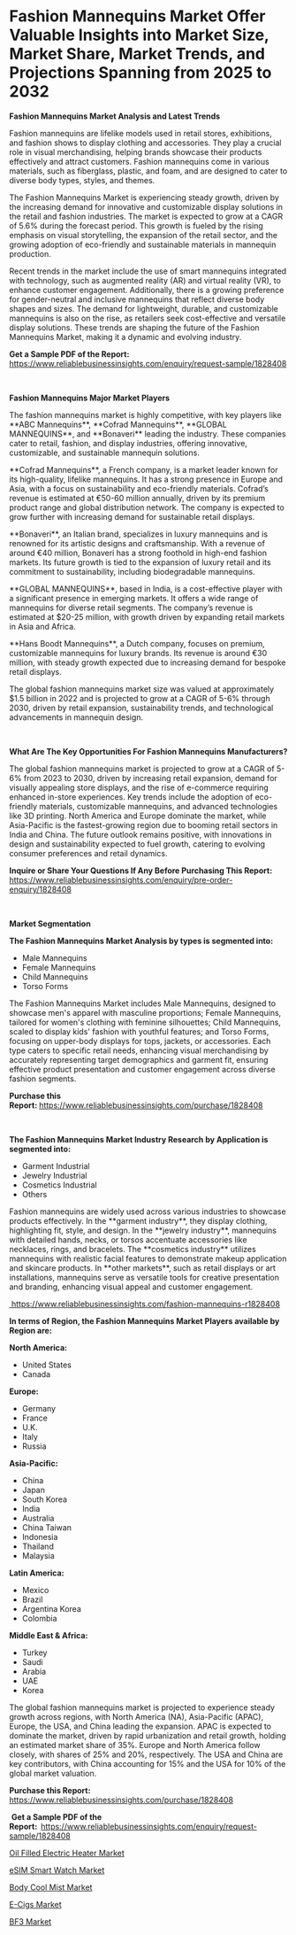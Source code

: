 <p><h1>Fashion Mannequins Market Offer Valuable Insights into Market Size, Market Share, Market Trends, and Projections Spanning from 2025 to 2032</h1></p><p><strong>Fashion Mannequins Market Analysis and Latest Trends</strong></p>
<p><p>Fashion mannequins are lifelike models used in retail stores, exhibitions, and fashion shows to display clothing and accessories. They play a crucial role in visual merchandising, helping brands showcase their products effectively and attract customers. Fashion mannequins come in various materials, such as fiberglass, plastic, and foam, and are designed to cater to diverse body types, styles, and themes.</p><p>The Fashion Mannequins Market is experiencing steady growth, driven by the increasing demand for innovative and customizable display solutions in the retail and fashion industries. The market is expected to grow at a CAGR of 5.6% during the forecast period. This growth is fueled by the rising emphasis on visual storytelling, the expansion of the retail sector, and the growing adoption of eco-friendly and sustainable materials in mannequin production.</p><p>Recent trends in the market include the use of smart mannequins integrated with technology, such as augmented reality (AR) and virtual reality (VR), to enhance customer engagement. Additionally, there is a growing preference for gender-neutral and inclusive mannequins that reflect diverse body shapes and sizes. The demand for lightweight, durable, and customizable mannequins is also on the rise, as retailers seek cost-effective and versatile display solutions. These trends are shaping the future of the Fashion Mannequins Market, making it a dynamic and evolving industry.</p></p>
<p><strong>Get a Sample PDF of the Report:&nbsp;</strong> <a href="https://www.reliablebusinessinsights.com/enquiry/request-sample/1828408?utm_campaign=1113&utm_medium=2&utm_source=Github&utm_content=ia&utm_term=28012025&utm_id=fashion-mannequins">https://www.reliablebusinessinsights.com/enquiry/request-sample/1828408</a></p>
<p>&nbsp;</p>
<p><strong>Fashion Mannequins Major Market Players</strong></p>
<p><p>The fashion mannequins market is highly competitive, with key players like **ABC Mannequins**, **Cofrad Mannequins**, **GLOBAL MANNEQUINS**, and **Bonaveri** leading the industry. These companies cater to retail, fashion, and display industries, offering innovative, customizable, and sustainable mannequin solutions.</p><p>**Cofrad Mannequins**, a French company, is a market leader known for its high-quality, lifelike mannequins. It has a strong presence in Europe and Asia, with a focus on sustainability and eco-friendly materials. Cofrad’s revenue is estimated at €50-60 million annually, driven by its premium product range and global distribution network. The company is expected to grow further with increasing demand for sustainable retail displays.</p><p>**Bonaveri**, an Italian brand, specializes in luxury mannequins and is renowned for its artistic designs and craftsmanship. With a revenue of around €40 million, Bonaveri has a strong foothold in high-end fashion markets. Its future growth is tied to the expansion of luxury retail and its commitment to sustainability, including biodegradable mannequins.</p><p>**GLOBAL MANNEQUINS**, based in India, is a cost-effective player with a significant presence in emerging markets. It offers a wide range of mannequins for diverse retail segments. The company’s revenue is estimated at $20-25 million, with growth driven by expanding retail markets in Asia and Africa.</p><p>**Hans Boodt Mannequins**, a Dutch company, focuses on premium, customizable mannequins for luxury brands. Its revenue is around €30 million, with steady growth expected due to increasing demand for bespoke retail displays.</p><p>The global fashion mannequins market size was valued at approximately $1.5 billion in 2022 and is projected to grow at a CAGR of 5-6% through 2030, driven by retail expansion, sustainability trends, and technological advancements in mannequin design.</p></p>
<p>&nbsp;</p>
<p><strong>What Are The Key Opportunities For Fashion Mannequins Manufacturers?</strong></p>
<p><p>The global fashion mannequins market is projected to grow at a CAGR of 5-6% from 2023 to 2030, driven by increasing retail expansion, demand for visually appealing store displays, and the rise of e-commerce requiring enhanced in-store experiences. Key trends include the adoption of eco-friendly materials, customizable mannequins, and advanced technologies like 3D printing. North America and Europe dominate the market, while Asia-Pacific is the fastest-growing region due to booming retail sectors in India and China. The future outlook remains positive, with innovations in design and sustainability expected to fuel growth, catering to evolving consumer preferences and retail dynamics.</p></p>
<p><strong>Inquire or Share Your Questions If Any Before Purchasing This Report:</strong> <a href="https://www.reliablebusinessinsights.com/enquiry/pre-order-enquiry/1828408?utm_campaign=1113&utm_medium=2&utm_source=Github&utm_content=ia&utm_term=28012025&utm_id=fashion-mannequins">https://www.reliablebusinessinsights.com/enquiry/pre-order-enquiry/1828408</a></p>
<p>&nbsp;</p>
<p><strong>Market Segmentation</strong></p>
<p><strong>The Fashion Mannequins Market Analysis by types is segmented into:</strong></p>
<p><ul><li>Male Mannequins</li><li>Female Mannequins</li><li>Child Mannequins</li><li>Torso Forms</li></ul></p>
<p><p>The Fashion Mannequins Market includes Male Mannequins, designed to showcase men's apparel with masculine proportions; Female Mannequins, tailored for women's clothing with feminine silhouettes; Child Mannequins, scaled to display kids' fashion with youthful features; and Torso Forms, focusing on upper-body displays for tops, jackets, or accessories. Each type caters to specific retail needs, enhancing visual merchandising by accurately representing target demographics and garment fit, ensuring effective product presentation and customer engagement across diverse fashion segments.</p></p>
<p><strong>Purchase this Report:&nbsp;</strong><a href="https://www.reliablebusinessinsights.com/purchase/1828408?utm_campaign=1113&utm_medium=2&utm_source=Github&utm_content=ia&utm_term=28012025&utm_id=fashion-mannequins">https://www.reliablebusinessinsights.com/purchase/1828408</a></p>
<p>&nbsp;</p>
<p><strong>The Fashion Mannequins Market Industry Research by Application is segmented into:</strong></p>
<p><ul><li>Garment Industrial</li><li>Jewelry Industrial</li><li>Cosmetics Industrial</li><li>Others</li></ul></p>
<p><p>Fashion mannequins are widely used across various industries to showcase products effectively. In the **garment industry**, they display clothing, highlighting fit, style, and design. In the **jewelry industry**, mannequins with detailed hands, necks, or torsos accentuate accessories like necklaces, rings, and bracelets. The **cosmetics industry** utilizes mannequins with realistic facial features to demonstrate makeup application and skincare products. In **other markets**, such as retail displays or art installations, mannequins serve as versatile tools for creative presentation and branding, enhancing visual appeal and customer engagement.</p></p>
<p><a href="https://www.reliablebusinessinsights.com/fashion-mannequins-r1828408?utm_campaign=1113&utm_medium=2&utm_source=Github&utm_content=ia&utm_term=28012025&utm_id=fashion-mannequins">&nbsp;https://www.reliablebusinessinsights.com/fashion-mannequins-r1828408</a></p>
<p><strong>In terms of Region, the Fashion Mannequins Market Players available by Region are:</strong></p>
<p>
    <p> <strong> North America: </strong>
        <ul>
            <li>United States</li>
            <li>Canada</li>
        </ul>
        </p> 
    <p> <strong> Europe: </strong>
        <ul>
            <li>Germany</li>
            <li>France</li>
            <li>U.K.</li>
            <li>Italy</li>
            <li>Russia</li>
        </ul>
        </p> 
    <p> <strong> Asia-Pacific: </strong>
        <ul>
            <li>China</li>
            <li>Japan</li>
            <li>South Korea</li>
            <li>India</li>
            <li>Australia</li>
            <li>China Taiwan</li>
            <li>Indonesia</li>
            <li>Thailand</li>
            <li>Malaysia</li>
        </ul>
        </p> 
    <p> <strong> Latin America: </strong>
        <ul>
            <li>Mexico</li>
            <li>Brazil</li>
            <li>Argentina Korea</li>
            <li>Colombia</li>
        </ul>
        </p> 
    <p> <strong> Middle East & Africa: </strong>
        <ul>
            <li>Turkey</li>
            <li>Saudi</li>
            <li>Arabia</li>
            <li>UAE</li>
            <li>Korea</li>
        </ul>
    </p>
    </p>
<p><p>The global fashion mannequins market is projected to experience steady growth across regions, with North America (NA), Asia-Pacific (APAC), Europe, the USA, and China leading the expansion. APAC is expected to dominate the market, driven by rapid urbanization and retail growth, holding an estimated market share of 35%. Europe and North America follow closely, with shares of 25% and 20%, respectively. The USA and China are key contributors, with China accounting for 15% and the USA for 10% of the global market valuation.</p></p>
<p><strong>Purchase this Report: </strong><a href="https://www.reliablebusinessinsights.com/purchase/1828408?utm_campaign=1113&utm_medium=2&utm_source=Github&utm_content=ia&utm_term=28012025&utm_id=fashion-mannequins">https://www.reliablebusinessinsights.com/purchase/1828408</a></p>
<p>&nbsp;<strong>Get a Sample PDF of the Report:&nbsp;&nbsp;</strong><a href="https://www.reliablebusinessinsights.com/enquiry/request-sample/1828408?utm_campaign=1113&utm_medium=2&utm_source=Github&utm_content=ia&utm_term=28012025&utm_id=fashion-mannequins">https://www.reliablebusinessinsights.com/enquiry/request-sample/1828408</a></p>
<p><strong></strong></p>
<p><p><a href="https://www.linkedin.com/pulse/global-oil-filled-electric-heater-market-pulse-trends-growth-ngk4f?utm_campaign=1113&utm_medium=2&utm_source=Github&utm_content=ia&utm_term=28012025&utm_id=fashion-mannequins">Oil Filled Electric Heater Market</a></p><p><a href="https://www.linkedin.com/pulse/esim-smart-watch-industry-trends-report-analyzing-growth-size-odb9f?utm_campaign=1113&utm_medium=2&utm_source=Github&utm_content=ia&utm_term=28012025&utm_id=fashion-mannequins">eSIM Smart Watch Market</a></p><p><a href="https://www.linkedin.com/pulse/body-cool-mist-market-analysis-driving-business-advancement-tzicf?utm_campaign=1113&utm_medium=2&utm_source=Github&utm_content=ia&utm_term=28012025&utm_id=fashion-mannequins">Body Cool Mist Market</a></p><p><a href="https://www.linkedin.com/pulse/detailed-market-study-global-e-cigs-industry-2025-2032-size-edwlf?utm_campaign=1113&utm_medium=2&utm_source=Github&utm_content=ia&utm_term=28012025&utm_id=fashion-mannequins">E-Cigs Market</a></p><p><a href="https://github.com/seanmcma708/Market-Research-Report-List-1/blob/main/bf3-market.md?utm_campaign=1113&utm_medium=2&utm_source=Github&utm_content=ia&utm_term=28012025&utm_id=fashion-mannequins">BF3 Market</a></p></p>